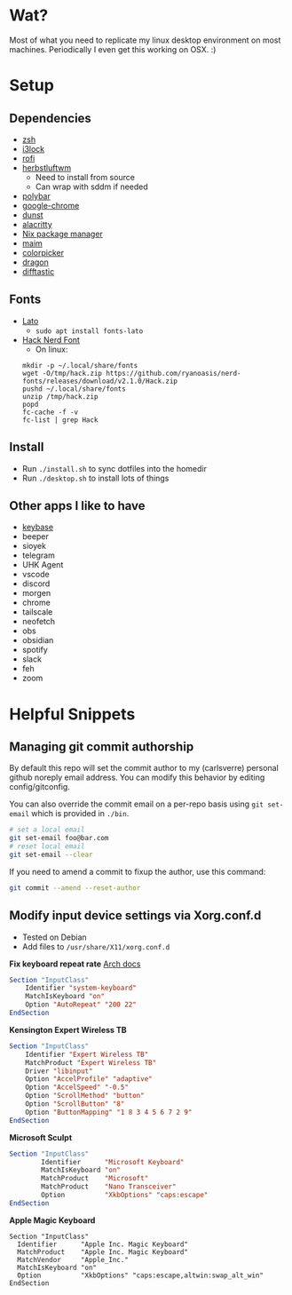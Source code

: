 # Wat?

Most of what you need to replicate my linux desktop environment on most machines. Periodically I even get this working
on OSX. :)

# Setup

## Dependencies

- [zsh](https://www.zsh.org/)
- [i3lock](https://github.com/i3/i3lock)
- [rofi](https://github.com/davatorium/rofi)
- [herbstluftwm](https://herbstluftwm.org/)
  - Need to install from source
  - Can wrap with sddm if needed
- [polybar](https://github.com/polybar/polybar)
- [google-chrome](https://www.google.com/intl/en_ca/chrome/)
- [dunst](https://github.com/dunst-project/dunst)
- [alacritty](https://github.com/alacritty/alacritty)
- [Nix package manager](https://nixos.org/download.html)
- [maim](https://github.com/naelstrof/maim)
- [colorpicker](git@github.com:ym1234/colorpicker.git)
- [dragon](https://github.com/mwh/dragon)
- [difftastic](https://difftastic.wilfred.me.uk/)

## Fonts

- [Lato](https://fonts.google.com/specimen/Lato)
  - `sudo apt install fonts-lato`
- [Hack Nerd Font](https://www.nerdfonts.com/font-downloads)
  - On linux:
  ```
  mkdir -p ~/.local/share/fonts
  wget -O/tmp/hack.zip https://github.com/ryanoasis/nerd-fonts/releases/download/v2.1.0/Hack.zip
  pushd ~/.local/share/fonts
  unzip /tmp/hack.zip
  popd
  fc-cache -f -v
  fc-list | grep Hack
  ```

## Install

- Run `./install.sh` to sync dotfiles into the homedir
- Run `./desktop.sh` to install lots of things

## Other apps I like to have

- [keybase](https://keybase.io/)
- beeper
- sioyek
- telegram
- UHK Agent
- vscode
- discord
- morgen
- chrome
- tailscale
- neofetch
- obs
- obsidian
- spotify
- slack
- feh
- zoom

# Helpful Snippets

## Managing git commit authorship

By default this repo will set the commit author to my (carlsverre) personal github noreply email address. You can modify
this behavior by editing config/gitconfig.

You can also override the commit email on a per-repo basis using `git set-email` which is provided in `./bin`.

```sh
# set a local email
git set-email foo@bar.com
# reset local email
git set-email --clear
```

If you need to amend a commit to fixup the author, use this command:

```sh
git commit --amend --reset-author
```

## Modify input device settings via Xorg.conf.d

- Tested on Debian
- Add files to `/usr/share/X11/xorg.conf.d`

**Fix keyboard repeat rate** [Arch docs](https://wiki.archlinux.org/title/Xorg/Keyboard_configuration#Using_AutoRepeat_configuration_option)
```xorg
Section "InputClass"
    Identifier "system-keyboard"
    MatchIsKeyboard "on"
    Option "AutoRepeat" "200 22"
EndSection
```

**Kensington Expert Wireless TB**

```xorg
Section "InputClass"
    Identifier "Expert Wireless TB"
    MatchProduct "Expert Wireless TB"
    Driver "libinput"
    Option "AccelProfile" "adaptive"
    Option "AccelSpeed" "-0.5"
    Option "ScrollMethod" "button"
    Option "ScrollButton" "8"
    Option "ButtonMapping" "1 8 3 4 5 6 7 2 9"
EndSection
```

**Microsoft Sculpt**

```xorg
Section "InputClass"
        Identifier      "Microsoft Keyboard"
        MatchIsKeyboard "on"
        MatchProduct    "Microsoft"
        MatchProduct    "Nano Transceiver"
        Option          "XkbOptions" "caps:escape"
EndSection
```

**Apple Magic Keyboard**

```
Section "InputClass"
  Identifier      "Apple Inc. Magic Keyboard"
  MatchProduct    "Apple Inc. Magic Keyboard"
  MatchVendor     "Apple_Inc."
  MatchIsKeyboard "on"
  Option          "XkbOptions" "caps:escape,altwin:swap_alt_win"
EndSection
```

